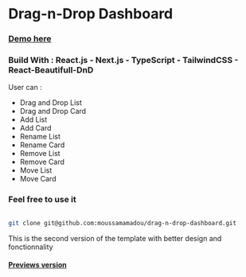 # Drag-n-Drop Dashboard

### [Demo here](https://drag-n-drop-dashboard.vercel.app/)

### Build With : React.js - Next.js - TypeScript - TailwindCSS - React-Beautifull-DnD

User can :

- Drag and Drop List
- Drag and Drop Card
- Add List
- Add Card
- Rename List
- Rename Card
- Remove List
- Remove Card
- Move List
- Move Card

### Feel free to use it

```bash

git clone git@github.com:moussamamadou/drag-n-drop-dashboard.git

```

This is the second version of the template with better design and fonctionnality

#### [Previews version](https://github.com/moussamamadou/drag-n-drop-dashboard-alpha)
